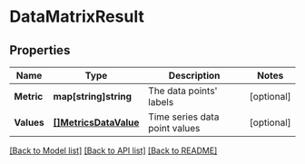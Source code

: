 # DataMatrixResult

## Properties

Name | Type | Description | Notes
------------ | ------------- | ------------- | -------------
**Metric** | **map[string]string** | The data points&#39; labels | [optional] 
**Values** | [**[]MetricsDataValue**](MetricsDataValue.md) | Time series data point values | [optional] 

[[Back to Model list]](../README.md#documentation-for-models) [[Back to API list]](../README.md#documentation-for-api-endpoints) [[Back to README]](../README.md)


